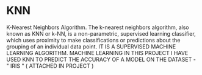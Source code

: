# KNN
K-Nearest Neighbors Algorithm. The k-nearest neighbors algorithm, also known as KNN or k-NN, is a non-parametric, supervised learning classifier, which uses proximity to make classifications or predictions about the grouping of an individual data point. 
IT IS A SUPERVISED MACHINE LEARNING ALGORITHM. 
MACHINE LEARNING 
IN THIS PROJECT I HAVE USED KNN TO PREDICT THE ACCURACY OF A MODEL ON THE DATASET - " IRIS " ( ATTACHED IN PROJECT ) 

